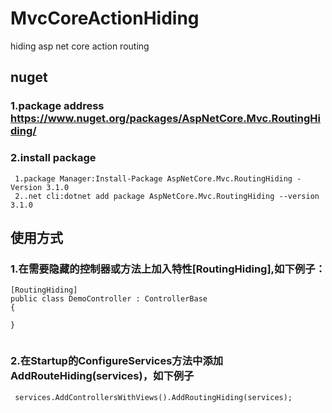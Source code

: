 # MvcCoreActionHiding
hiding asp net core action routing

## nuget
### 1.package address https://www.nuget.org/packages/AspNetCore.Mvc.RoutingHiding/
### 2.install package
```
 1.package Manager:Install-Package AspNetCore.Mvc.RoutingHiding -Version 3.1.0
 2..net cli:dotnet add package AspNetCore.Mvc.RoutingHiding --version 3.1.0
```


## 使用方式
### 1.在需要隐藏的控制器或方法上加入特性[RoutingHiding],如下例子：
    [RoutingHiding]
    public class DemoController : ControllerBase
    {
    
    }
```

```
### 2.在Startup的ConfigureServices方法中添加AddRouteHiding(services)，如下例子
```
 services.AddControllersWithViews().AddRoutingHiding(services);
```
